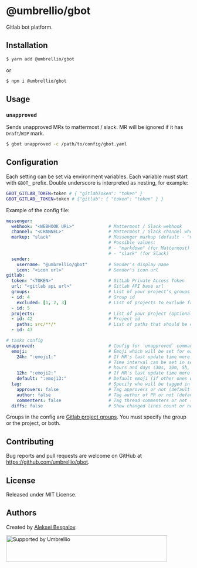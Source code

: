 # @umbrellio/gbot

Gitlab bot platform.

## Installation

```sh
$ yarn add @umbrellio/gbot
```

or

```sh
$ npm i @umbrellio/gbot
```

## Usage

### `unapproved`

Sends unapproved MRs to mattermost / slack. MR will be ignored if it has `Draft`/`WIP` mark.

```sh
$ gbot unapproved -c /path/to/config/gbot.yaml
```

## Configuration

Each setting can be set via environment variables.
Each variable must start with `GBOT_` prefix. Double underscore is interpreted as nesting, for example:

```sh
GBOT_GITLAB_TOKEN=token # { "gitlabToken": "token" }
GBOT_GITLAB__TOKEN=token # {"gitlab": { "token": "token" } }
```

Example of the config file:

```yml
messenger:
  webhook: "<WEBHOOK URL>"             # Mattermost / Slack webhook
  channel: "<CHANNEL>"                 # Mattermost / Slack channel where will be messages sent
  markup: "slack"                      # Messenger markup (default - "markdown").
                                       # Possible values:
                                       # - "markdown" (for Mattermost)
                                       # - "slack" (for Slack)
  sender:
    username: "@umbrellio/gbot"        # Sender's display name
    icon: "<icon url>"                 # Sender's icon url
gitlab:
  token: "<TOKEN>"                     # GitLab Private Access Token
  url: "<gitlab api url>"              # Gitlab API base url
  groups:                              # List of your project’s groups (optional if projects are defined)
  - id: 4                              # Group id
    excluded: [1, 2, 3]                # List of projects to exclude from the current group projects (optional)
  - id: 5
  projects:                            # List of your project (optional if groups are defined)
  - id: 42                             # Project id
    paths: src/**/*                    # List of paths that should be changed in merge requests
  - id: 43

# tasks config
unapproved:                            # Config for `unapproved` command
  emoji:                               # Emoji which will be set for each MR (optional)
    24h: ":emoji1:"                    # If MR's last update time more than 24 hours
                                       # Time interval can be set in seconds, minutes,
                                       # hours and days (30s, 10m, 5h, 2d)
    12h: ":emoji2:"                    # If MR's last update time more than 12 hours
    default: ":emoji3:"                # Default emoji (if other ones wasn't matched)
  tag:                                 # Specify who will be tagged in messenger
    approvers: false                   # Tag approvers or not (default - false)
    author: false                      # Tag author of PR or not (default - false)
    commenters: false                  # Tag thread commenters or not (default - false)
  diffs: false                         # Show changed lines count or not (default - false)
```

Groups in the config are [Gitlab project groups](https://docs.gitlab.com/ee/user/group/). You must specify the group or the project, or both.

## Contributing

Bug reports and pull requests are welcome on GitHub at https://github.com/umbrellio/gbot.

## License

Released under MIT License.

## Authors

Created by [Aleksei Bespalov](https://github.com/nulldef).

<a href="https://github.com/umbrellio/">
<img style="float: left;" src="https://umbrellio.github.io/Umbrellio/supported_by_umbrellio.svg" alt="Supported by Umbrellio" width="439" height="72">
</a>
